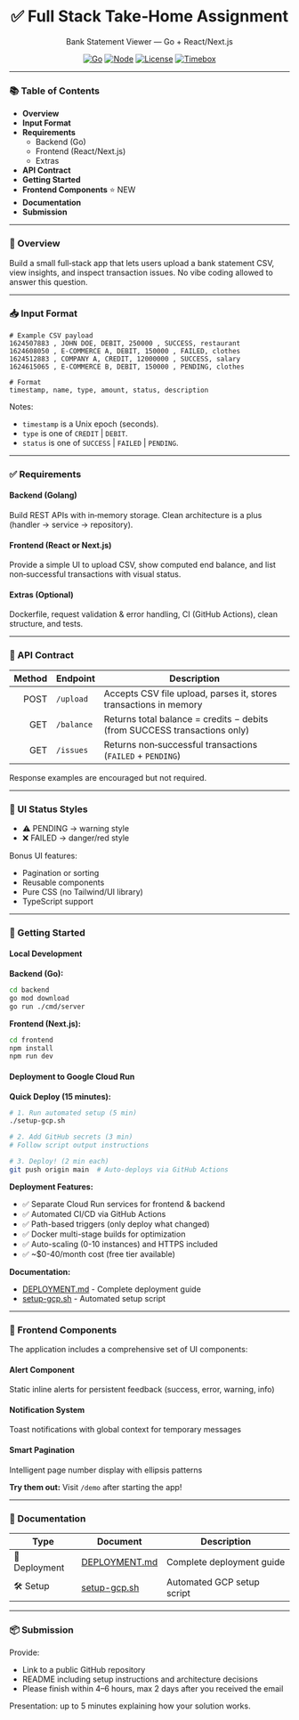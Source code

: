 <div align="center">

# ✅ Full Stack Take‑Home Assignment

Bank Statement Viewer — Go + React/Next.js

[![Go](https://img.shields.io/badge/Go-1.23+-00ADD8?logo=go&logoColor=white)](https://go.dev)
[![Node](https://img.shields.io/badge/Node-20+-339933?logo=node.js&logoColor=white)](https://nodejs.org)
[![License](https://img.shields.io/badge/License-MIT-purple.svg)](#)
[![Timebox](https://img.shields.io/badge/Timebox-4–6h-blue)](#)

</div>

---

### 📚 Table of Contents

- **Overview**
- **Input Format**
- **Requirements**
  - Backend (Go)
  - Frontend (React/Next.js)
  - Extras
- **API Contract**
- **Getting Started**
- **Frontend Components** ⭐ NEW
- **Documentation**
- **Submission**

---

### 📌 Overview

Build a small full‑stack app that lets users upload a bank statement CSV, view insights, and inspect transaction issues. No vibe coding allowed to answer this question.

---

### 📥 Input Format

```csv
# Example CSV payload
1624507883 , JOHN DOE, DEBIT, 250000 , SUCCESS, restaurant
1624608050 , E-COMMERCE A, DEBIT, 150000 , FAILED, clothes
1624512883 , COMPANY A, CREDIT, 12000000 , SUCCESS, salary
1624615065 , E-COMMERCE B, DEBIT, 150000 , PENDING, clothes

# Format
timestamp, name, type, amount, status, description
```

Notes:
- `timestamp` is a Unix epoch (seconds).
- `type` is one of `CREDIT` | `DEBIT`.
- `status` is one of `SUCCESS` | `FAILED` | `PENDING`.

---

### ✅ Requirements

#### Backend (Golang)

Build REST APIs with in‑memory storage. Clean architecture is a plus (handler → service → repository).

#### Frontend (React or Next.js)

Provide a simple UI to upload CSV, show computed end balance, and list non‑successful transactions with visual status.

#### Extras (Optional)

Dockerfile, request validation & error handling, CI (GitHub Actions), clean structure, and tests.

---

### 🔌 API Contract

| Method | Endpoint     | Description                                                                       |
|-------:|--------------|-----------------------------------------------------------------------------------|
|  POST  | `/upload`    | Accepts CSV file upload, parses it, stores transactions in memory                |
|   GET  | `/balance`   | Returns total balance = credits − debits (from SUCCESS transactions only)        |
|   GET  | `/issues`    | Returns non‑successful transactions (`FAILED` + `PENDING`)                        |

Response examples are encouraged but not required.

---

### 🎨 UI Status Styles

- ⚠ PENDING → warning style
- ❌ FAILED → danger/red style

Bonus UI features:
- Pagination or sorting
- Reusable components
- Pure CSS (no Tailwind/UI library)
- TypeScript support

---

### 🚀 Getting Started

#### Local Development

**Backend (Go):**
```bash
cd backend
go mod download
go run ./cmd/server
```

**Frontend (Next.js):**
```bash
cd frontend
npm install
npm run dev
```

#### Deployment to Google Cloud Run

**Quick Deploy (15 minutes):**
```bash
# 1. Run automated setup (5 min)
./setup-gcp.sh

# 2. Add GitHub secrets (3 min)
# Follow script output instructions

# 3. Deploy! (2 min each)
git push origin main  # Auto-deploys via GitHub Actions
```

**Deployment Features:**
- ✅ Separate Cloud Run services for frontend & backend
- ✅ Automated CI/CD via GitHub Actions
- ✅ Path-based triggers (only deploy what changed)
- ✅ Docker multi-stage builds for optimization
- ✅ Auto-scaling (0-10 instances) and HTTPS included
- ✅ ~$0-40/month cost (free tier available)

**Documentation:**
- [DEPLOYMENT.md](./DEPLOYMENT.md) - Complete deployment guide
- [setup-gcp.sh](./setup-gcp.sh) - Automated setup script

---

### 🎨 Frontend Components

The application includes a comprehensive set of UI components:

#### Alert Component
Static inline alerts for persistent feedback (success, error, warning, info)

#### Notification System
Toast notifications with global context for temporary messages

#### Smart Pagination
Intelligent page number display with ellipsis patterns

**Try them out:** Visit `/demo` after starting the app!

---

### 📖 Documentation

| Type | Document | Description |
|------|----------|-------------|
| 🚀 Deployment | [DEPLOYMENT.md](./docs/DEPLOYMENT.md) | Complete deployment guide |
| 🛠️ Setup | [setup-gcp.sh](./setup-gcp.sh) | Automated GCP setup script |

---

### 📦 Submission

Provide:
- Link to a public GitHub repository
- README including setup instructions and architecture decisions
- Please finish within 4–6 hours, max 2 days after you received the email

Presentation: up to 5 minutes explaining how your solution works.
